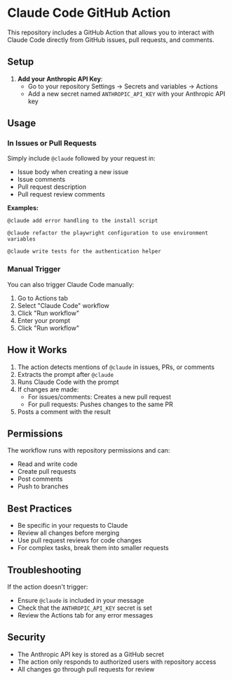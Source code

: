 # Claude Code GitHub Action

This repository includes a GitHub Action that allows you to interact with Claude Code directly from GitHub issues, pull requests, and comments.

## Setup

1. **Add your Anthropic API Key**:
   - Go to your repository Settings → Secrets and variables → Actions
   - Add a new secret named `ANTHROPIC_API_KEY` with your Anthropic API key

## Usage

### In Issues or Pull Requests

Simply include `@claude` followed by your request in:
- Issue body when creating a new issue
- Issue comments
- Pull request description
- Pull request review comments

**Examples:**
```
@claude add error handling to the install script

@claude refactor the playwright configuration to use environment variables

@claude write tests for the authentication helper
```

### Manual Trigger

You can also trigger Claude Code manually:
1. Go to Actions tab
2. Select "Claude Code" workflow
3. Click "Run workflow"
4. Enter your prompt
5. Click "Run workflow"

## How it Works

1. The action detects mentions of `@claude` in issues, PRs, or comments
2. Extracts the prompt after `@claude`
3. Runs Claude Code with the prompt
4. If changes are made:
   - For issues/comments: Creates a new pull request
   - For pull requests: Pushes changes to the same PR
5. Posts a comment with the result

## Permissions

The workflow runs with repository permissions and can:
- Read and write code
- Create pull requests
- Post comments
- Push to branches

## Best Practices

- Be specific in your requests to Claude
- Review all changes before merging
- Use pull request reviews for code changes
- For complex tasks, break them into smaller requests

## Troubleshooting

If the action doesn't trigger:
- Ensure `@claude` is included in your message
- Check that the `ANTHROPIC_API_KEY` secret is set
- Review the Actions tab for any error messages

## Security

- The Anthropic API key is stored as a GitHub secret
- The action only responds to authorized users with repository access
- All changes go through pull requests for review